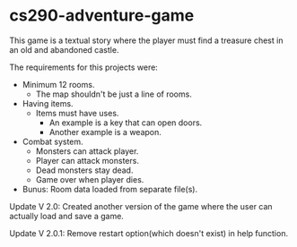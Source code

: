 # cs290-adventure-game

This game is a textual story where the player must find a treasure chest in an old and abandoned castle. 

The requirements for this projects were: 
 - Minimum 12 rooms.
 	- The map shouldn't be just a line of rooms.
 - Having items.
 	- Items must have uses.
 		- An example is a key that can open doors.
 		- Another example is a weapon.
 - Combat system.
 	- Monsters can attack player.
 	- Player can attack monsters.
 	- Dead monsters stay dead.
 	- Game over when player dies.
 - Bunus: Room data loaded from separate file(s).

 Update V 2.0: Created another version of the game where the user can actually load and save a game.

 Update V 2.0.1: Remove restart option(which doesn't exist) in help function.